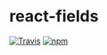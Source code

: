 # react-fields

[![Travis](https://img.shields.io/travis/jsdir/react-fields.svg)]()
[![npm](https://img.shields.io/npm/v/react-fields.svg)]()
